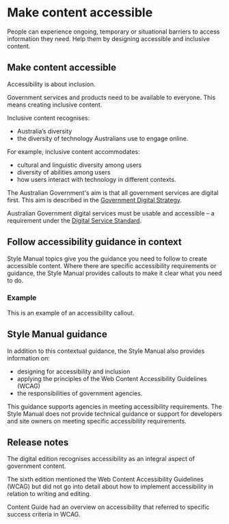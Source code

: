 Make content accessible
=======================

People can experience ongoing, temporary or situational barriers to access information they need. Help them by designing accessible and inclusive content.

Make content accessible
-----------------------

Accessibility is about inclusion.

Government services and products need to be available to everyone. This means creating inclusive content.

Inclusive content recognises:

*   Australia’s diversity
*   the diversity of technology Australians use to engage online.

For example, inclusive content accommodates:

*   cultural and linguistic diversity among users
*   diversity of abilities among users
*   how users interact with technology in different contexts.

The Australian Government's aim is that all government services are digital first. This aim is described in the [Government Digital Strategy](https://www.dta.gov.au/digital-government-strategy).

Australian Government digital services must be usable and accessible – a requirement under the [Digital Service Standard](https://www.dta.gov.au/help-and-advice/about-digital-service-standard).  

Follow accessibility guidance in context
----------------------------------------

Style Manual topics give you the guidance you need to follow to create accessible content. Where there are specific accessibility requirements or guidance, the Style Manual provides callouts to make it clear what you need to do.

### Example

This is an example of an accessibility callout.

Style Manual guidance
---------------------

In addition to this contextual guidance, the Style Manual also provides information on:

*   designing for accessibility and inclusion
*   applying the principles of the Web Content Accessibility Guidelines (WCAG)
*   the responsibilities of government agencies.

This guidance supports agencies in meeting accessibility requirements. The Style Manual does not provide technical guidance or support for developers and site owners on meeting specific accessibility requirements.

Release notes
-------------

The digital edition recognises accessibility as an integral aspect of government content.

The sixth edition mentioned the Web Content Accessibility Guidelines (WCAG) but did not go into detail about how to implement accessibility in relation to writing and editing.

Content Guide had an overview on accessibility that referred to specific success criteria in WCAG.
